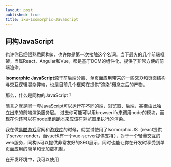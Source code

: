 ```yaml
---
layout: post
published: true
title: iku-Isomorphic-JavaScript
---
```



## 同构JavaScript

也许你已经很熟悉同构js，也许你是第一次接触这个名词。当下最火的几个前端框架，当属React、Angular和Vue，都是基于DOM的组件化，提供了非常方便的前端渲染。

**Isomorphic JavaScript**源于前后端分离、单页面应用带来的一些SEO和页面结构与交互逻辑混杂弊端，也是目前几个框架在提供“渲染”概念之后的产物。

那么，什么是同构的JavaScript？

简言之就是同一套JavaScript可以运行在不同的端，浏览器、后端，甚至由此独立出来的前端渲染服务层。
过去你可能可以用browserify来调用node的模块，而现在你还可以在node里跑跑本来应该在浏览器里执行的渲染。

我在做[易酷游戏](http://www.ecoolhub.com/)官网和[游戏库](http://www.ecoolhub.com/games)的时候，就尝试使用了Isomorphic JS（react提供了server render，而vue也有一个vue-server提供支持），对于一个轻量交互的web服务，同构js可以提供非常友好的SEO展示，同时也能让你在开发时享受到单页面应用的简单和无加载机制。

在开发环境中，我可以使用<script>嵌入来调试所有的页面渲染，用devtool来做像素级调整、将交互逻辑封装在另一个独立的库内，使用完整的runtime来处理这些强交互的需求。

在生产环境中，我可以复用之前写好的页面结构，在后端渲染和cache，只让交互逻辑在浏览器加载，这样一来某些蠢哭的搜索引擎爬虫就可以很容易获取完整的页面结构和内容。
